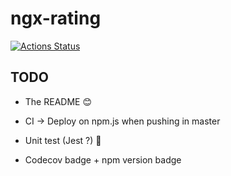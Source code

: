 # ngx-rating

[![Actions Status](https://github.com/Mursaat/ngx-rating/workflows/Build/badge.svg)](https://github.com/Mursaat/ngx-rating/actions)

## TODO

- The README 😊

- CI -> Deploy on npm.js when pushing in master

- Unit test (Jest ?) 🤯

- Codecov badge + npm version badge
